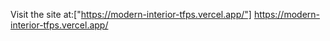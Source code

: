 Visit the site at:["https://modern-interior-tfps.vercel.app/"] https://modern-interior-tfps.vercel.app/
